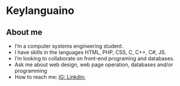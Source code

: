 # Keylanguaino
## About me

- I’m a computer systems engineering student.
- I have skills in the languages HTML, PHP, CSS, C, C++, C#, JS.
- I’m looking to collaborate on front-end programing and databases.
- Ask me about web design, web page operation, databases and/or programming
- How to reach me:
  [IG: ](https://www.instagram.com/keyla_anguiano/)
  [Linkdin: ](www.linkedin.com/in/keyla-anguiano)
  
